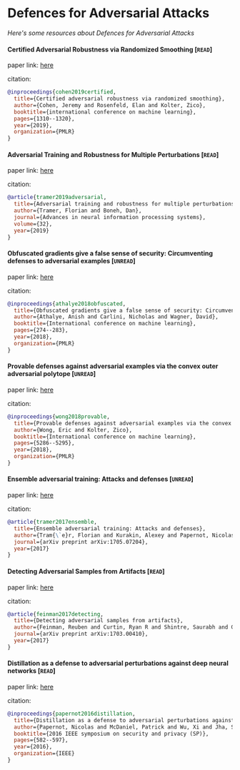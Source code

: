 # Defences for Adversarial Attacks 
*Here's some resources about Defences for Adversarial Attacks*



#### Certified Adversarial Robustness via Randomized Smoothing [`READ`]

paper link: [here](http://proceedings.mlr.press/v97/cohen19c/cohen19c.pdf)

citation: 
```bibtex
@inproceedings{cohen2019certified,
  title={Certified adversarial robustness via randomized smoothing},
  author={Cohen, Jeremy and Rosenfeld, Elan and Kolter, Zico},
  booktitle={international conference on machine learning},
  pages={1310--1320},
  year={2019},
  organization={PMLR}
}
```



#### Adversarial Training and Robustness for Multiple Perturbations [`READ`]

paper link: [here](https://proceedings.neurips.cc/paper/2019/file/5d4ae76f053f8f2516ad12961ef7fe97-Paper.pdf)

citation: 
```bibtex
@article{tramer2019adversarial,
  title={Adversarial training and robustness for multiple perturbations},
  author={Tramer, Florian and Boneh, Dan},
  journal={Advances in neural information processing systems},
  volume={32},
  year={2019}
}
```

#### Obfuscated gradients give a false sense of security: Circumventing defenses to adversarial examples [`UNREAD`]

paper link: [here](http://proceedings.mlr.press/v80/athalye18a/athalye18a.pdf)

citation: 
```bibtex
@inproceedings{athalye2018obfuscated,
  title={Obfuscated gradients give a false sense of security: Circumventing defenses to adversarial examples},
  author={Athalye, Anish and Carlini, Nicholas and Wagner, David},
  booktitle={International conference on machine learning},
  pages={274--283},
  year={2018},
  organization={PMLR}
}
```
    
#### Provable defenses against adversarial examples via the convex outer adversarial polytope [`UNREAD`]

paper link: [here](http://proceedings.mlr.press/v80/wong18a/wong18a.pdf)

citation: 
```bibtex
@inproceedings{wong2018provable,
  title={Provable defenses against adversarial examples via the convex outer adversarial polytope},
  author={Wong, Eric and Kolter, Zico},
  booktitle={International conference on machine learning},
  pages={5286--5295},
  year={2018},
  organization={PMLR}
}
```
    

#### Ensemble adversarial training: Attacks and defenses [`UNREAD`]

paper link: [here](https://arxiv.org/pdf/1705.07204.pdf)

citation: 
```bibtex
@article{tramer2017ensemble,
  title={Ensemble adversarial training: Attacks and defenses},
  author={Tram{\`e}r, Florian and Kurakin, Alexey and Papernot, Nicolas and Goodfellow, Ian and Boneh, Dan and McDaniel, Patrick},
  journal={arXiv preprint arXiv:1705.07204},
  year={2017}
}
```
    

#### Detecting Adversarial Samples from Artifacts [`READ`]

paper link: [here](https://arxiv.org/pdf/1703.00410)

citation: 
```bibtex
@article{feinman2017detecting,
  title={Detecting adversarial samples from artifacts},
  author={Feinman, Reuben and Curtin, Ryan R and Shintre, Saurabh and Gardner, Andrew B},
  journal={arXiv preprint arXiv:1703.00410},
  year={2017}
}
```
    

#### Distillation as a defense to adversarial perturbations against deep neural networks [`READ`]

paper link: [here](https://arxiv.org/pdf/1511.04508.pdf&xid=25657,15700023,15700124,15700149,15700186,15700191,15700201,15700237,15700242)

citation: 
```bibtex
@inproceedings{papernot2016distillation,
  title={Distillation as a defense to adversarial perturbations against deep neural networks},
  author={Papernot, Nicolas and McDaniel, Patrick and Wu, Xi and Jha, Somesh and Swami, Ananthram},
  booktitle={2016 IEEE symposium on security and privacy (SP)},
  pages={582--597},
  year={2016},
  organization={IEEE}
}
```
    